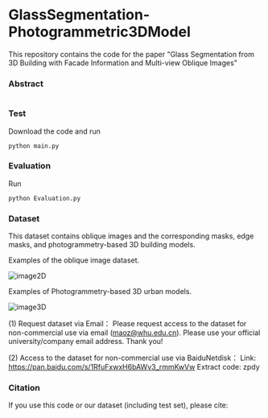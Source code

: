 # GlassSegmentation-Photogrammetric3DModel
This repository contains the code for the paper "Glass Segmentation from 3D Building with Facade Information and Multi-view Oblique Images"

### Abstract

```

```

### Test
Download the code and run
```
python main.py
```

### Evaluation
Run
```
python Evaluation.py
```



### Dataset
This dataset contains oblique images and the corresponding masks, edge masks, and photogrammetry-based 3D building models.

Examples of the oblique image dataset.

![image2D](https://github.com/zmaomia/GlassSegmentation/blob/main/Dataset/2D.jpg) 


Examples of Photogrammetry-based 3D urban models.

![image3D](https://github.com/zmaomia/GlassSegmentation/blob/main/Dataset/3D.jpg)



(1) Request dataset via Email：
Please request access to the dataset for non-commercial use via email (maoz@whu.edu.cn). Please use your official university/company email address. Thank you!

(2) Access to the dataset for non-commercial use via BaiduNetdisk：
Link: https://pan.baidu.com/s/1RfuFxwxH6bAWv3_rmmKwVw  Extract code: zpdy


### Citation
If you use this code or our dataset (including test set), please cite:

```

```
